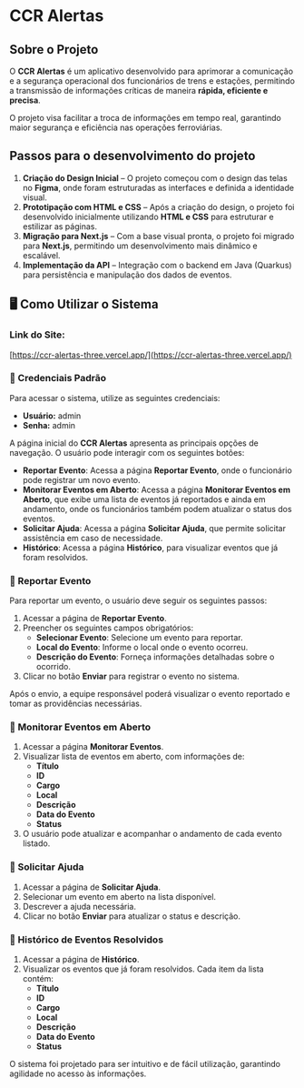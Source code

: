 # CCR Alertas

## Sobre o Projeto

O **CCR Alertas** é um aplicativo desenvolvido para aprimorar a comunicação e a segurança operacional dos funcionários de trens e estações, permitindo a transmissão de informações críticas de maneira **rápida, eficiente e precisa**.

O projeto visa facilitar a troca de informações em tempo real, garantindo maior segurança e eficiência nas operações ferroviárias.

## Passos para o desenvolvimento do projeto

1. **Criação do Design Inicial** – O projeto começou com o design das telas no **Figma**, onde foram estruturadas as interfaces e definida a identidade visual.
2. **Prototipação com HTML e CSS** – Após a criação do design, o projeto foi desenvolvido inicialmente utilizando **HTML e CSS** para estruturar e estilizar as páginas.
3. **Migração para Next.js** – Com a base visual pronta, o projeto foi migrado para **Next.js**, permitindo um desenvolvimento mais dinâmico e escalável.
4. **Implementação da API** – Integração com o backend em Java (Quarkus) para persistência e manipulação dos dados de eventos.

## 🖥️ Como Utilizar o Sistema


### Link do Site:
[https://ccr-alertas-three.vercel.app/](https://ccr-alertas-three.vercel.app/)

### 🔑 Credenciais Padrão

Para acessar o sistema, utilize as seguintes credenciais:

-   **Usuário:** admin
-   **Senha:** admin

A página inicial do **CCR Alertas** apresenta as principais opções de navegação. O usuário pode interagir com os seguintes botões:

-   **Reportar Evento**: Acessa a página **Reportar Evento**, onde o funcionário pode registrar um novo evento.
-   **Monitorar Eventos em Aberto**: Acessa a página **Monitorar Eventos em Aberto**, que exibe uma lista de eventos já reportados e ainda em andamento, onde os funcionários também podem atualizar o status dos eventos.
-   **Solicitar Ajuda**: Acessa a página **Solicitar Ajuda**, que permite solicitar assistência em caso de necessidade.
-   **Histórico**: Acessa a página **Histórico**, para visualizar eventos que já foram resolvidos.

### 📌 Reportar Evento

Para reportar um evento, o usuário deve seguir os seguintes passos:

1. Acessar a página de **Reportar Evento**.
2. Preencher os seguintes campos obrigatórios:
    - **Selecionar Evento**: Selecione um evento para reportar.
    - **Local do Evento**: Informe o local onde o evento ocorreu.
    - **Descrição do Evento**: Forneça informações detalhadas sobre o ocorrido.
3. Clicar no botão **Enviar** para registrar o evento no sistema.

Após o envio, a equipe responsável poderá visualizar o evento reportado e tomar as providências necessárias.

### 📌 Monitorar Eventos em Aberto

1. Acessar a página **Monitorar Eventos**.
2. Visualizar lista de eventos em aberto, com informações de:
    - **Título**
    - **ID**
    - **Cargo**
    - **Local**
    - **Descrição**
    - **Data do Evento**
    - **Status**
3. O usuário pode atualizar e acompanhar o andamento de cada evento listado.

### 📌 Solicitar Ajuda

1. Acessar a página de **Solicitar Ajuda**.
2. Selecionar um evento em aberto na lista disponível.
3. Descrever a ajuda necessária.
4. Clicar no botão **Enviar** para atualizar o status e descrição.

### 📌 Histórico de Eventos Resolvidos

1. Acessar a página de **Histórico**.
2. Visualizar os eventos que já foram resolvidos. Cada item da lista contém:
    - **Título**
    - **ID**
    - **Cargo**
    - **Local**
    - **Descrição**
    - **Data do Evento**
    - **Status**

O sistema foi projetado para ser intuitivo e de fácil utilização, garantindo agilidade no acesso às informações.
